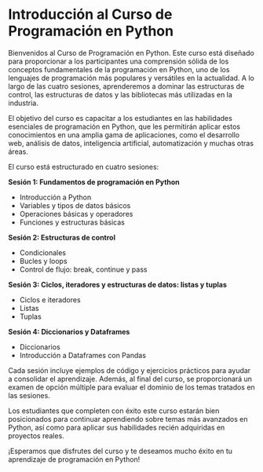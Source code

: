 # Introducción al Curso de Programación en Python

Bienvenidos al Curso de Programación en Python. Este curso está diseñado para proporcionar a los participantes una comprensión sólida de los conceptos fundamentales de la programación en Python, uno de los lenguajes de programación más populares y versátiles en la actualidad. A lo largo de las cuatro sesiones, aprenderemos a dominar las estructuras de control, las estructuras de datos y las bibliotecas más utilizadas en la industria.

El objetivo del curso es capacitar a los estudiantes en las habilidades esenciales de programación en Python, que les permitirán aplicar estos conocimientos en una amplia gama de aplicaciones, como el desarrollo web, análisis de datos, inteligencia artificial, automatización y muchas otras áreas.

El curso está estructurado en cuatro sesiones:

**Sesión 1: Fundamentos de programación en Python**
- Introducción a Python
- Variables y tipos de datos básicos
- Operaciones básicas y operadores
- Funciones y estructuras básicas

**Sesión 2: Estructuras de control**
- Condicionales
- Bucles y loops
- Control de flujo: break, continue y pass

**Sesión 3: Ciclos, iteradores y estructuras de datos: listas y tuplas**
- Ciclos e iteradores
- Listas
- Tuplas

**Sesión 4: Diccionarios y Dataframes**
- Diccionarios
- Introducción a Dataframes con Pandas

Cada sesión incluye ejemplos de código y ejercicios prácticos para ayudar a consolidar el aprendizaje. Además, al final del curso, se proporcionará un examen de opción múltiple para evaluar el dominio de los temas tratados en las sesiones.

Los estudiantes que completen con éxito este curso estarán bien posicionados para continuar aprendiendo sobre temas más avanzados en Python, así como para aplicar sus habilidades recién adquiridas en proyectos reales.

¡Esperamos que disfrutes del curso y te deseamos mucho éxito en tu aprendizaje de programación en Python!